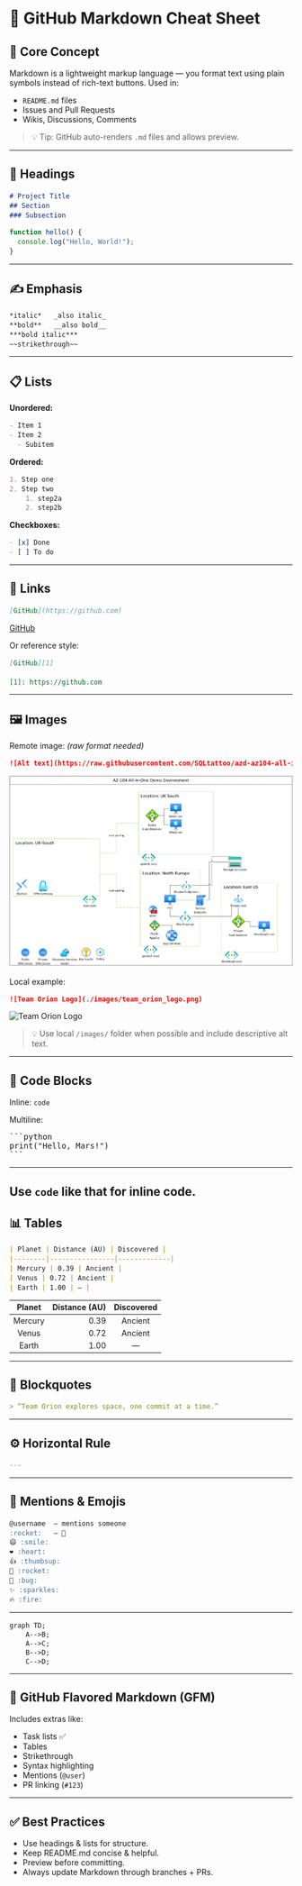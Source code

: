 # 🧾 GitHub Markdown Cheat Sheet

## 🧠 Core Concept
Markdown is a lightweight markup language — you format text using plain symbols instead of rich-text buttons.
Used in:
- `README.md` files
- Issues and Pull Requests
- Wikis, Discussions, Comments

> 💡 Tip: GitHub auto-renders `.md` files and allows preview.

---

## 📌 Headings
```markdown
# Project Title
## Section
### Subsection
```

```javascript
function hello() {
  console.log("Hello, World!");
}
```

---

## ✍️ Emphasis
```markdown
*italic*   _also italic_
**bold**   __also bold__
***bold italic***
~~strikethrough~~
```

---

## 📋 Lists
**Unordered:**
```markdown
- Item 1
- Item 2
  - Subitem
```

**Ordered:**
```markdown
1. Step one
2. Step two
    1. step2a
    2. step2b
```

**Checkboxes:**
```markdown
- [x] Done
- [ ] To do
```

---

## 🔗 Links
```markdown
[GitHub](https://github.com)
```
[GitHub](https://github.com)

Or reference style:
```markdown
[GitHub][1]

[1]: https://github.com
```

---

## 🖼️ Images
Remote image: _(raw format needed)_
```markdown
![Alt text](https://raw.githubusercontent.com/SQLtattoo/azd-az104-all-in-one/refs/heads/master/demoguide/images/az104allinone-diagram.png)
```
![Alt text](https://raw.githubusercontent.com/SQLtattoo/azd-az104-all-in-one/refs/heads/master/demoguide/images/az104allinone-diagram.png)


Local example:
```markdown
![Team Orion Logo](./images/team_orion_logo.png)
```
![Team Orion Logo](./images/team_orion_logo.png)

> 💡 Use local `/images/` folder when possible and include descriptive alt text.

---

## 🧱 Code Blocks
Inline: `code`

Multiline:
<pre>
```python
print("Hello, Mars!")
```
</pre>
---

Use `code` like that for inline code.
---

## 📊 Tables
```markdown
| Planet | Distance (AU) | Discovered |
|--------|----------------|-------------|
| Mercury | 0.39 | Ancient |
| Venus | 0.72 | Ancient |
| Earth | 1.00 | — |
```

| Planet | Distance (AU) | Discovered |
|:--------:|----------:|:-------------:|
| Mercury | 0.39 | Ancient |
| Venus | 0.72 | Ancient |
| Earth | 1.00 | — |
---

## 📎 Blockquotes
```markdown
> “Team Orion explores space, one commit at a time.”
```

---

## ⚙️ Horizontal Rule
```markdown
---
```

---

## 💬 Mentions & Emojis
```markdown
@username  – mentions someone
:rocket:   – 🚀
😄 :smile:
❤️ :heart:
👍 :thumbsup:
🚀 :rocket:
🐛 :bug:
✨ :sparkles:
🔥 :fire:
```
---

```mermaid
graph TD;
    A-->B;
    A-->C;
    B-->D;
    C-->D;
```

---


## 🧩 GitHub Flavored Markdown (GFM)
Includes extras like:
- Task lists ✅
- Tables
- Strikethrough
- Syntax highlighting
- Mentions (`@user`)
- PR linking (`#123`)

---

## ✅ Best Practices
- Use headings & lists for structure.
- Keep README.md concise & helpful.
- Preview before committing.
- Always update Markdown through branches + PRs.